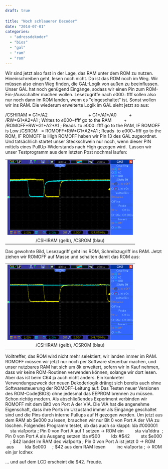 ```yaml
---
draft: true

title: "Noch schlauerer Decoder"
date: "2014-07-01"
categories: 
  - "adressdekoder"
  - "bios"
  - "gal"
  - "ram"
  - "rom"
---
```


Wir sind jetzt also fast in der Lage, das RAM unter dem ROM zu nutzen. Hineinschreiben geht, lesen noch nicht. Da ist das ROM noch im Weg. Wir müssen also einen Weg finden, die GAL-Logik von außen zu beeinflussen. Unser GAL hat noch genügend Eingänge, sodass wir einen Pin zum ROM-Ein-/Ausschalter machen wollen. Lesezugriffe nach $e000-$ffff sollen also nur noch dann im ROM landen, wenn es "eingeschaltet" ist. Sonst wollen wir ins RAM. Die wiederum erweiterte Logik im GAL sieht jetzt so aus:

/CSHIRAM = G1\*/A2                                 + G1\*/A1\*/A0          + /RW\*G1\*A2\*A1 ; Writes to $e000-$ffff go to the RAM          + /ROMOFF\*RW\*G1\*A2\*A1 ; Reads  to $e000-$ffff go to the RAM, IF ROMOFF is Low /CSROM   = ROMOFF\*RW\*G1\*A2\*A1 ; Reads  to $e000-$ffff go to the ROM, IF ROMOFF is High ROMOFF haben wir Pin 13 des GAL zugeordnet. Und tatsächlich startet unser Steckschwein nur noch, wenn dieser PIN mittels eines PullUp-Widerstands nach High gezogen wird.  Lassen wir unser Testprogramm aus dem letzten Post nochmal laufen:

<table style="margin-left:auto;margin-right:auto;text-align:center;" cellspacing="0" cellpadding="0" align="center"><tbody><tr><td style="text-align:center;"><a style="margin-left:auto;margin-right:auto;" href="https://steckschwein.files.wordpress.com/2014/07/d89ce-tekway114_3.gif"><img src="images/d89ce-tekway114_3.gif" width="400" height="240" border="0"></a></td></tr><tr><td style="text-align:center;">/CSHIRAM (gelb), /CSROM (blau)</td></tr></tbody></table>

Das gewohnte Bild, Lesezugriff geht ins ROM, Schreibzugriff ins RAM. Jetzt ziehen wir ROMOFF auf Masse und schalten damit das ROM aus:

<table style="margin-left:auto;margin-right:auto;text-align:center;" cellspacing="0" cellpadding="0" align="center"><tbody><tr><td style="text-align:center;"><a style="margin-left:auto;margin-right:auto;" href="https://steckschwein.files.wordpress.com/2014/07/885ad-tekway114_4.gif"><img src="images/885ad-tekway114_4.gif" width="400" height="240" border="0"></a></td></tr><tr><td style="text-align:center;">/CSHIRAM (gelb), /CSROM (blau)</td></tr></tbody></table>

Volltreffer, das ROM wird nicht mehr selektiert, wir landen immer im RAM. ROMOFF müssen wir jetzt nur noch per Software steuerbar machen, und unser nutzbares RAM hat sich um 8k erweitert, sofern wir in Kauf nehmen, dass wir keine ROM-Routinen verwenden können, solange wir dort lesen. Aber das ist beim C64 ja auch nicht anders. Ein konkreter Verwendungszweck der neuen Dekoderlogik drängt sich bereits auch ohne Softwaresteuerung der ROMOFF-Leitung auf: Das Testen neuer Versionen des ROM-Code(BIOS) ohne jedesmal das EEPROM brennen zu müssen. Schon richtig modern. Als abschließendes Experiment verbinden wir ROMOFF mit dem Bit0 von Port A der VIA. Die VIA hat die angenehme Eigenschaft, dass ihre Ports im Urzustand immer als Eingänge geschaltet sind und die Pins durch interne Pullups auf H gezogen werden. Um jetzt aus dem RAM ab $e000 zu lesen, brauchen wir nur Bit 0 von Port A der VIA zu löschen. Folgendes Programm testet, ob das auch so klappt:  lda #000001         sta via1porta ; Pin 0 von Port A auf 1 setzen -> ROM ein         sta via1ddra  ; Pin 0 von Port A als Ausgang setzen  lda #$00         ldx #$42         stx $e000     ; $42 landet im RAM  dec via1porta ; Pin 0 von Port A ist jetzt 0 -> ROM  aus         lda $e000     ; $42 aus dem RAM lesen         inc via1porta ; -> ROM ein  jsr lcdhex 

... und auf dem LCD erscheint die $42. Freude.

